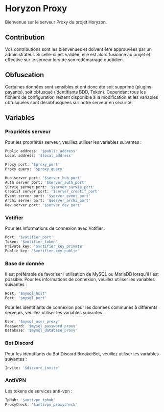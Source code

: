 # Horyzon Proxy

Bienvenue sur le serveur Proxy du projet Horyzon.

## Contribution
Vos contributions sont les bienvenues et doivent être approuvées par un administrateur. Si celle-ci est validée, elle est alors fusionné au projet et effective sur le serveur lors de son redémarrage quotidien.

## Obfuscation
Certaines données sont sensibles et ont donc été soit supprimé (plugins payants), soit obfusqué (identifiants BDD, Token).
Cependant tous les fichiers de configuration restent disponible à la modification et les variables obfusquées sont désobfusquées sur notre serveur en sécurité.

## Variables

### Propriétés serveur
Pour les propriétés serveur, veuillez utiliser les variables suivantes :
```bash
Public address: '$public_address'
Local address: '$local_address'

Proxy port: '$proxy_port'
Proxy query: '$proxy_query'

Hub server port: '$server_hub_port'
Auth server port: '$server_auth_port'
Survie server port: '$server_survie_port'
Creatif server port: '$server_creatif_port'
Event server port: '$server_event_port'
Archi server port: '$server_archi_port'
Dev server port: '$server_dev_port'
```

### Votifier
Pour les informations de connexion avec Votifier :
```bash
Port: '$votifier_port'
Token: '$votifier_token'
Private key: '$votifier_key_private'
Public key: '$votifier_key_public'
```

### Base de donnée
Il est préférable de favoriser l'utilisation de MySQL ou MariaDB lorsqu'il l'est possible.
Pour les informations de connexion, veuillez utiliser les variables suivantes :
```bash
Host: '$mysql_host'
Port: '$mysql_port'
```

Pour les identifiants de connexion pour les données communes à différents serveurs, veuillez utiliser les variables suivantes :
```bash
User: '$mysql_user_proxy'
Password: '$mysql_password_proxy'
Database: '$mysql_database_proxy'
```

### Bot Discord
Pour les identifiants du Bot Discord BreakerBot, veuillez utiliser les variables suivantes :
```bash
Invite: '$discord_invite'
```

### AntiVPN
Les tokens de services anti-vpn :
```bash
IpHub: '$antivpn_iphub'
ProxyCheck: '$antivpn_proxycheck'
```